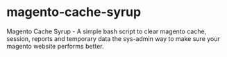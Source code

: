 # magento-cache-syrup
Magento Cache Syrup - A simple bash script to clear magento cache, session, reports and temporary data the sys-admin way to make sure your magento website performs better.

